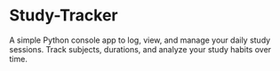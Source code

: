 # Study-Tracker
A simple Python console app to log, view, and manage your daily study sessions. Track subjects, durations, and analyze your study habits over time.
